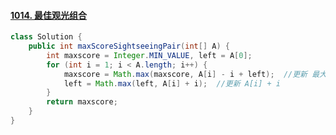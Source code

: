 #### [1014. 最佳观光组合](https://leetcode-cn.com/problems/best-sightseeing-pair/)

```java
class Solution {
    public int maxScoreSightseeingPair(int[] A) {
        int maxscore = Integer.MIN_VALUE, left = A[0];
        for (int i = 1; i < A.length; i++) {
            maxscore = Math.max(maxscore, A[i] - i + left);  //更新 最大值
            left = Math.max(left, A[i] + i);  //更新 A[i] + i
        }
        return maxscore;
    }
}
```


